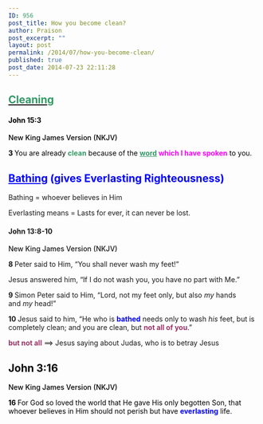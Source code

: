 ```yaml
---
ID: 956
post_title: How you become clean?
author: Praison
post_excerpt: ""
layout: post
permalink: /2014/07/how-you-become-clean/
published: true
post_date: 2014-07-23 22:11:28
---
```

<h2 class="passage-display" style="font-weight: 500; color: #000000;"><span style="text-decoration: underline;"><span style="color: #339966;"><strong>Cleaning</strong></span></span></h2>
<h4 class="passage-display" style="font-weight: 500; color: #000000;"><strong><span class="passage-display-bcv">John 15:3</span></strong></h4>
<p class="passage-display" style="font-weight: 500; color: #000000;"><span class="passage-display-version">New King James Version (NKJV)</span></p>
<p style="color: #000000;"><span id="en-NKJV-26703" class="text John-15-3"><span class="versenum" style="font-weight: bold;">3 </span><span class="woj">You are already <span style="color: #339966;"><strong>clean</strong></span> because of the <span style="color: #ff00ff;"><strong><span style="text-decoration: underline; color: #339966;">word</span> which I have spoken</strong></span> to you.</span></span></p>

<h2 style="color: #000000;"><span style="color: #0000ff;"><span style="text-decoration: underline;"><strong>Bathing</strong></span> (gives Everlasting Righteousness)</span></h2>
Bathing = whoever believes in Him

Everlasting means = Lasts for ever, it can never be lost.
<h4 class="passage-display" style="font-weight: 500;"><strong><span class="passage-display-bcv">John 13:8-10</span></strong></h4>
<p class="passage-display" style="font-weight: 500;"><span class="passage-display-version">New King James Version (NKJV)</span></p>
<span id="en-NKJV-26639" class="text John-13-8"><span class="versenum" style="font-weight: bold;">8 </span>Peter said to Him, “You shall never wash my feet!”</span>

<span class="text John-13-8">Jesus answered him, <span class="woj">“If I do not wash you, you have no part with Me.”</span></span>

<span id="en-NKJV-26640" class="text John-13-9"><span class="versenum" style="font-weight: bold;">9 </span>Simon Peter said to Him, “Lord, not my feet only, but also <i>my</i> hands and <i>my</i> head!”</span>

<span id="en-NKJV-26641" class="text John-13-10"><span class="versenum" style="font-weight: bold;">10 </span>Jesus said to him, <span class="woj">“He who is <span style="color: #0000ff;"><strong>bathed</strong></span> needs only to wash <i>his</i> feet, but is completely clean; and you are clean, but <span style="color: #993366;"><strong>not all of you</strong></span>.”</span></span>

<span style="color: #993366;"><strong>but not all</strong></span> ==&gt; Jesus saying about Judas, who is to betray Jesus
<h2 class="passage-display" style="font-weight: 500; color: #000000;"><strong><span class="passage-display-bcv">John 3:16</span></strong></h2>
<p class="passage-display" style="font-weight: 500; color: #000000;"><span class="passage-display-version">New King James Version (NKJV)</span></p>
<p style="color: #000000;"><span id="en-NKJV-26137" class="text John-3-16"><span class="versenum" style="font-weight: bold;">16 </span><span class="woj">For God so loved the world that He gave His only begotten Son, that whoever believes in Him should not perish but have <span style="color: #0000ff;"><strong>everlasting</strong></span> life.</span></span></p>